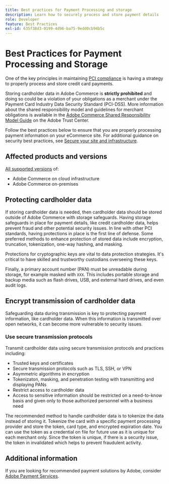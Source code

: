 ```yaml
---
title: Best practices for Payment Processing and storage
description: Learn how to securely process and store payment details
role: Developer
feature: Best Practices
exl-id: 635f38d3-0199-4d96-ba75-9edd0cb94b5c
---
```

# Best Practices for Payment Processing and Storage

One of the key principles in maintaining [PCI compliance](https://experienceleague.adobe.com/docs/commerce-admin/start/compliance/payments/compliance-pci.html) is having a strategy to properly process and store credit card payments.

Storing cardholder data in Adobe Commerce is **strictly prohibited** and doing so could be a violation of your obligations as a merchant under the Payment Card Industry Data Security Standard (PCI-DSS). More information about the shared responsibility model and guidelines for merchant obligations is available in the [Adobe Commerce Shared Responsibility Model Guide](https://www.adobe.com/content/dam/cc/en/trust-center/ungated/whitepapers/experience-cloud/adobe-commerce-shared-responsibilities-guide.pdf) on the Adobe Trust Center.

Follow the best practices below to ensure that you are properly processing payment information on your eCommerce site. For additional guidance on security best practices, see [Secure your site and infrastructure](../launch/security-best-practices.md).

## Affected products and versions

[All supported versions](../../../release/versions.md) of:

* Adobe Commerce on cloud infrastructure
* Adobe Commerce on-premises

## Protecting cardholder data

If storing cardholder data is needed, then cardholder data should be stored outside of Adobe Commerce with storage safeguards. Having storage safeguards in place for payment details, like credit cardholder data, helps prevent fraud and other potential security issues. In line with other PCI standards, having protections in place is the first line of defense. Some preferred methods to enhance protection of stored data include encryption, truncation, tokenization, one-way hashing, and masking.

Protections for cryptographic keys are vital to data protection strategies. It's critical to have skilled and trustworthy custodians overseeing these keys.

Finally, a primary account number (PAN) must be unreadable during storage, for example masked with `XXX`. This includes portable storage and backup media such as flash drives, USB, and external hard drives, and even audit logs.

## Encrypt transmission of cardholder data

Safeguarding data during transmission is key to protecting payment information, like cardholder data. When this information is transmitted over open networks, it can become more vulnerable to security issues.

### Use secure transmission protocols

Transmit cardholder data using secure transmission protocols and practices including:

* Trusted keys and certificates
* Secure transmission protocols such as TLS, SSH, or VPN
* Asymmetric algorithms in encryption
* Tokenizaton, masking, and penetration testing with transmitting and displaying PANs
* Restrict access to cardholder data
* Access to sensitive information should be restricted on a need-to-know basis and given only to those authorized personnel with a business need

The recommended method to handle cardholder data is to tokenize the data instead of storing it. Tokenize the card with a specific payment processing provider and store the token, card type, and encrypted expiration date. You can use the token as a credential on file for future use as it is unique for each merchant only. Since the token is unique, if there is a security issue, the token in invalidated which helps to prevent fraudulent activity.

## Additional information

If you are looking for recommended payment solutions by Adobe, consider [Adobe Payment Services](https://experienceleague.adobe.com/docs/commerce/payment-services/overview.html).
